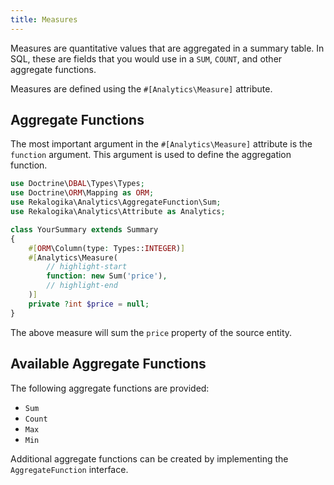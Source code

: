 ```yaml
---
title: Measures
---
```


Measures are quantitative values that are aggregated in a summary table. In SQL,
these are fields that you would use in a `SUM`, `COUNT`, and other aggregate
functions.

Measures are defined using the `#[Analytics\Measure]` attribute.

## Aggregate Functions

The most important argument in the `#[Analytics\Measure]` attribute is the
`function` argument. This argument is used to define the aggregation function.

```php
use Doctrine\DBAL\Types\Types;
use Doctrine\ORM\Mapping as ORM;
use Rekalogika\Analytics\AggregateFunction\Sum;
use Rekalogika\Analytics\Attribute as Analytics;

class YourSummary extends Summary
{
    #[ORM\Column(type: Types::INTEGER)]
    #[Analytics\Measure(
        // highlight-start
        function: new Sum('price'),
        // highlight-end
    )]
    private ?int $price = null;
}
```

The above measure will sum the `price` property of the source entity.

## Available Aggregate Functions

The following aggregate functions are provided:

* `Sum`
* `Count`
* `Max`
* `Min`

Additional aggregate functions can be created by implementing the
`AggregateFunction` interface.